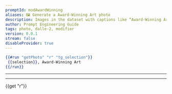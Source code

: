 ```yaml
---
promptId: modAwardWinning
aliases: 🖼️ Generate a Award-Winning Art photo
description: Images in the dataset with captions like “Award-Winning Art” are usually extremely creative and original, so using this modifier can greatly improve the quality and inventiveness of your generations.
author: Prompt Engineering Guide
tags: photo, dalle-2, modifier
version: 0.0.1
stream: false
disableProvider: true
---
```

```handlebars
{{#run "getPhoto" "r" "tg_selection"}}
 {{selection}}, Award-Winning Art
{{/run}}
```
***
***
{{get "r"}}